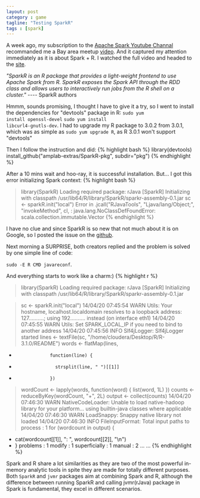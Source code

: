 ```yaml
---
layout: post
category : game
tagline: "Testing SparkR"
tags : [spark]
---
```

A week ago, my subscription to the [Apache Spark Youtube Channal](https://www.youtube.com/channel/UCRzsq7k4-kT-h3TDUBQ82-w)  recommanded me a Bay area meetup [video](https://www.youtube.com/watch?v=MY0NkZY_tJw). And it captured my attention immediately as it is about Spark + R. I watched the full video and headed to the [site](http://amplab-extras.github.io/SparkR-pkg/).

<i>"SparkR is an R package that provides a light-weight frontend to use Apache Spark from R. SparkR exposes the Spark API through the RDD class and allows users to interactively run jobs from the R shell on a cluster."</i> ---- SparkR authors

Hmmm, sounds promising, I thought I have to give it a try, so I went to install the dependencies for "devtools" package in R: 
<code>sudo yum install openssl-devel</code> 
<code>sudo yum install libcurl4-gnutls-dev</code>.
I had to upgrade my R package to 3.0.2 from 3.0.1, which was as simple as <code>sudo yum upgrade R</code>, as R 3.0.1 won't support "devtools"

Then I follow the instruction and did:
{% highlight bash %}
library(devtools)
install_github("amplab-extras/SparkR-pkg", subdir="pkg")
{% endhighlight %}

After a 10 mins wait and hoo-ray, it is successful installation. But... I got this error initializing Spark context:
{% highlight bash %}
> library(SparkR)
Loading required package: rJava
[SparkR] Initializing with classpath /usr/lib64/R/library/SparkR/sparkr-assembly-0.1.jar
> sc <- sparkR.init("local")
Error in .jcall("RJavaTools", "Ljava/lang/Object;", "invokeMethod", cl,  : 
  java.lang.NoClassDefFoundError: scala.collection.immutable.Vector
{% endhighlight %}

I have no clue and since SparkR is so new that not much about it is on Google, so I posted the issue on the [github](https://github.com/amplab-extras/SparkR-pkg/issues/46#).

Next morning a SURPRISE, both creators replied and the problem is solved by one simple line of code:

<code>sudo -E R CMD javareconf</code>.

And everything starts to work like a charm:)
{% highlight r %}
> library(SparkR)
Loading required package: rJava
[SparkR] Initializing with classpath /usr/lib64/R/library/SparkR/sparkr-assembly-0.1.jar

> sc <- sparkR.init("local")
14/04/20 07:45:54 WARN Utils: Your hostname, localhost.localdomain resolves to a loopback address: 127..........; using 192.......... instead (on interface eth1)
14/04/20 07:45:55 WARN Utils: Set SPARK_LOCAL_IP if you need to bind to another address
14/04/20 07:45:56 INFO Slf4jLogger: Slf4jLogger started
> lines <- textFile(sc, "/home/cloudera/Desktop/R/R-3.1.0/README")
> words <- flatMap(lines,
+                  function(line) {
+                    strsplit(line, " ")[[1]]
+                  })
> wordCount <- lapply(words, function(word) { list(word, 1L) })
> counts <- reduceByKey(wordCount, "+", 2L)
> output <- collect(counts)
14/04/20 07:46:30 WARN NativeCodeLoader: Unable to load native-hadoop library for your platform... using builtin-java classes where applicable
14/04/20 07:46:30 WARN LoadSnappy: Snappy native library not loaded
14/04/20 07:46:30 INFO FileInputFormat: Total input paths to process : 1
> for (wordcount in output) {
+   cat(wordcount[[1]], ": ", wordcount[[2]], "\n")
+ }
problems :  1 
modify :  1 
superficially :  1 
manual :  2 
...
...
{% endhighlight %}

Spark and R share a lot similarities as they are two of the most powerful in-memory analytic tools in spite they are made for totally different purposes. Both <code>SparkR</code> and <code>jvmr</code> packages aim at combining Spark and R, although the difference between running SparkR and calling jvmr(rJava) package in Spark is fundamental, they excel in different scenarios. 